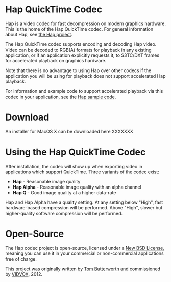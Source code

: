 Hap QuickTime Codec
==========

Hap is a video codec for fast decompression on modern graphics hardware. This is the home of the Hap QuickTime codec. For general information about Hap, see [the Hap project][1].

The Hap QuickTime codec supports encoding and decoding Hap video. Video can be decoded to RGB(A) formats for playback in any existing application, or if an application explicitly requests it, to S3TC/DXT frames for accelerated playback on graphics hardware.

Note that there is no advantage to using Hap over other codecs if the application you will be using for playback does not support accelerated Hap playback.
 
For information and example code to support accelerated playback via this codec in your application, see the [Hap sample code][2].

Download
====

An installer for MacOS X can be downloaded here XXXXXXX

Using the Hap QuickTime Codec
====

After installation, the codec will show up when exporting video in applications which support QuickTime. Three variants of the codec exist:

* **Hap** - Reasonable image quality
* **Hap Alpha** - Reasonable image quality with an alpha channel
* **Hap Q** - Good image quality at a higher data-rate

Hap and Hap Alpha have a quality setting. At any setting below "High", fast hardware-based compression will be performed. Above "High", slower but higher-quality software compression will be performed.

Open-Source
====

The Hap codec project is open-source, licensed under a [New BSD License][3], meaning you can use it in your commercial or non-commercial applications free of charge.

This project was originally written by [Tom Butterworth][4] and commissioned by [VIDVOX][5], 2012.

[1]: http://github.com/vidvox/hap
[2]: http://github.com/vidvox/hap-quicktime-playback-demo
[3]: http://github.com/vidvox/hap-qt-codec/blob/master/LICENSE
[4]: http://kriss.cx/tom
[5]: http://www.vidvox.net
